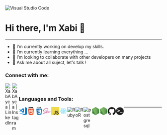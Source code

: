 
<img align="center" alt="Visual Studio Code" src="https://drive.google.com/uc?id=1v0RcKkSd8zxEcuCKiXn9g32Wa1at1BSA" />

# Hi there, I'm Xabi 👋
---

- 🔭 I’m currently working on develop my skills. 
- 🌱 I’m currently learning everything ...   
- 👯 I’m looking to collaborate with other developers on many projects
- 💬 Ask me about all suject, let's talk ! 


### Connect with me:

[<img align="left" alt="XabAyca | LinkedIn" width="22px" src="https://cdn.jsdelivr.net/npm/simple-icons@v3/icons/linkedin.svg" />][linkedin]
[<img align="left" alt="XabAyca | Instagram" width="22px" src="https://cdn.jsdelivr.net/npm/simple-icons@v3/icons/instagram.svg" />][instagram]

<br />

### Languages and Tools:

<img align="left" alt="Visual Studio Code" width="26px" src="https://raw.githubusercontent.com/github/explore/80688e429a7d4ef2fca1e82350fe8e3517d3494d/topics/visual-studio-code/visual-studio-code.png" />
<img align="left" alt="HTML5" width="26px" src="https://raw.githubusercontent.com/github/explore/80688e429a7d4ef2fca1e82350fe8e3517d3494d/topics/html/html.png" />
<img align="left" alt="CSS3" width="26px" src="https://raw.githubusercontent.com/github/explore/80688e429a7d4ef2fca1e82350fe8e3517d3494d/topics/css/css.png" />
<img align="left" alt="Sass" width="26px" src="https://raw.githubusercontent.com/github/explore/80688e429a7d4ef2fca1e82350fe8e3517d3494d/topics/sass/sass.png" />
<img align="left" alt="JavaScript" width="26px" src="https://raw.githubusercontent.com/github/explore/80688e429a7d4ef2fca1e82350fe8e3517d3494d/topics/javascript/javascript.png" />
<img align="left" alt="React" width="26px" src="https://raw.githubusercontent.com/github/explore/80688e429a7d4ef2fca1e82350fe8e3517d3494d/topics/react/react.png" />
<img align="left" alt="Ruby" width="26px" src="https://upload.wikimedia.org/wikipedia/commons/7/73/Ruby_logo.svg" />
<img align="left" alt="RoR" width="26px" src="https://upload.wikimedia.org/wikipedia/commons/1/16/Ruby_on_Rails-logo.png" />
<img align="left" alt="postgresql" width="26px" src="https://fr.wikipedia.org/wiki/PostgreSQL#/media/Fichier:Postgresql_elephant.svg" />
<img align="left" alt="Node.js" width="26px" src="https://raw.githubusercontent.com/github/explore/80688e429a7d4ef2fca1e82350fe8e3517d3494d/topics/nodejs/nodejs.png" />
<img align="left" alt="Node.js" width="26px" src="https://raw.githubusercontent.com/github/explore/80688e429a7d4ef2fca1e82350fe8e3517d3494d/topics/nodejs/nodejs.png" />
<img align="left" alt="GitHub" width="26px" src="https://raw.githubusercontent.com/github/explore/78df643247d429f6cc873026c0622819ad797942/topics/github/github.png" />
<img align="left" alt="Terminal" width="26px" src="https://raw.githubusercontent.com/github/explore/80688e429a7d4ef2fca1e82350fe8e3517d3494d/topics/terminal/terminal.png" />


---


[instagram]: https://www.instagram.com/xabitabi/
[linkedin]: https://www.linkedin.com/in/xabi-aycaguer/

